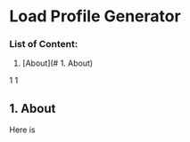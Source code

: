# Load Profile Generator

### List of Content:


1. [About](# 1. About)


1
1


## 1. About


Here is

